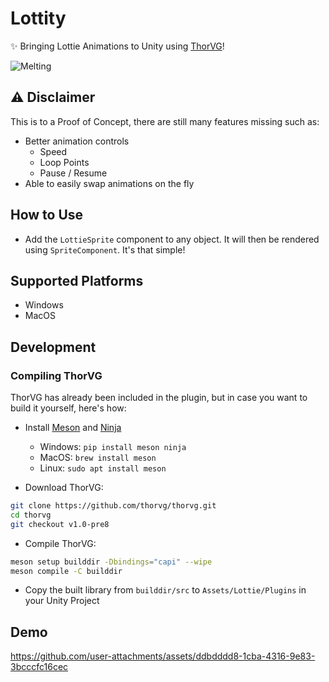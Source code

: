 # Lottity
✨ Bringing Lottie Animations to Unity using [ThorVG](https://github.com/thorvg/thorvg)!

![Melting](https://github.com/user-attachments/assets/847718be-41db-4579-863b-b8951bae1e1c)

## ⚠️ Disclaimer
This is to a Proof of Concept, there are still many features missing such as:
- Better animation controls
  - Speed
  - Loop Points
  - Pause / Resume
- Able to easily swap animations on the fly

## How to Use

- Add the `LottieSprite` component to any object. It will then be rendered using `SpriteComponent`. It's that simple!

## Supported Platforms

- Windows
- MacOS

## Development

### Compiling ThorVG

ThorVG has already been included in the plugin, but in case you want to build it yourself, here's how:

- Install [Meson](https://mesonbuild.com/Getting-meson.html) and [Ninja](https://ninja-build.org)

  - Windows: `pip install meson ninja`
  - MacOS: `brew install meson`
  - Linux: `sudo apt install meson`

- Download ThorVG:

```bash
git clone https://github.com/thorvg/thorvg.git
cd thorvg
git checkout v1.0-pre8
```

- Compile ThorVG:
  
```bash
meson setup builddir -Dbindings="capi" --wipe
meson compile -C builddir
```

- Copy the built library from `builddir/src` to `Assets/Lottie/Plugins` in your Unity Project

## Demo

https://github.com/user-attachments/assets/ddbdddd8-1cba-4316-9e83-3bcccfc16cec
